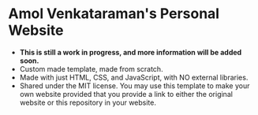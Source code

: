 # Amol Venkataraman's Personal Website

- **This is still a work in progress, and more information will be added soon.**
- Custom made template, made from scratch.
- Made with just HTML, CSS, and JavaScript, with NO external libraries.
- Shared under the MIT license. You may use this template to make your own website provided that you provide a link to either the original website or this repository in your website.
